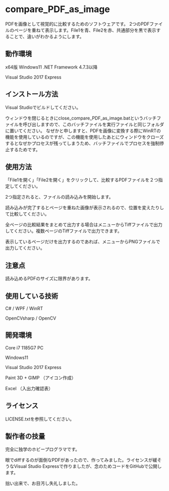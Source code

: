 # compare_PDF_as_image

PDFを画像として視覚的に比較するためのソフトウェアです。
2つのPDFファイルのページを重ねて表示します。File1を青、File2を赤、共通部分を黒で表示することで、違いがわかるようにします。

## 動作環境

x64版 Windows11 .NET Framework 4.7.3以降

Visual Studio 2017 Express

## インストール方法

Visual Studioでビルドしてください。

ウィンドウを閉じるときにclose_compare_PDF_as_image.batというバッチファイルを呼び出しますので、このバッチファイルを実行ファイルと同じフォルダに置いてください。
なぜかと申しますと、PDFを画像に変換する際にWinRTの機能を使用しているのですが、この機能を使用したあとにウィンドウをクローズするとなぜかプロセスが残ってしまうため、バッチファイルでプロセスを強制停止するためです。

## 使用方法

「File1を開く」「File2を開く」をクリックして、比較するPDFファイルを２つ指定してください。

2つ指定されると、ファイルの読み込みを開始します。

読み込みが完了するとページを重ねた画像が表示されるので、位置を変えたりして比較してください。

全ページの比較結果をまとめて出力する場合はメニューからTiffファイルで出力してください。複数ページのTiffファイルで出力できます。

表示しているページだけを出力するのであれば、メニューからPNGファイルで出力してください。

## 注意点

読み込めるPDFのサイズに限界があります。

## 使用している技術

C# / WPF / WinRT

OpenCVsharp / OpenCV

## 開発環境

Core i7 1185G7 PC

Windows11

Visual Studio 2017 Express

Paint 3D + GIMP （アイコン作成）

Excel （入出力確認表）

## ライセンス

LICENSE.txtを参照してください。

## 製作者の技量

完全に独学のホビープログラマです。

眼でdiffするのが面倒なPDFがあったので、作ってみました。ライセンスが緩そうなVisual Studio Expressで作りましたが、念のためコードをGitHubで公開します。

拙い出来で、お目汚し失礼しました。
